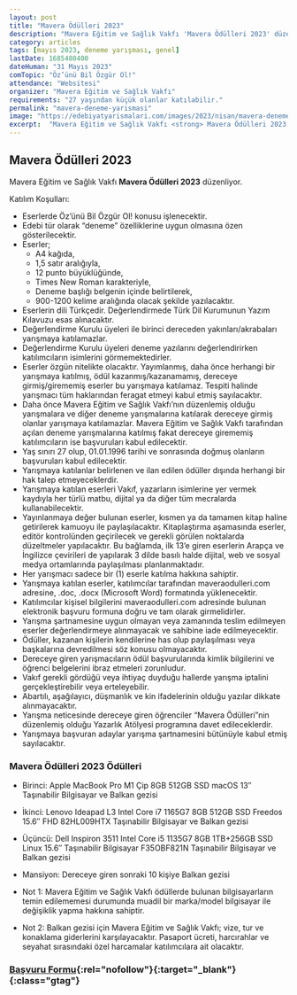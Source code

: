 ```yaml
---
layout: post
title: "Mavera Ödülleri 2023"
description: "Mavera Eğitim ve Sağlık Vakfı 'Mavera Ödülleri 2023' düzenliyor."
category: articles
tags: [mayıs 2023, deneme yarışması, genel]
lastDate: 1685480400
dateHuman: "31 Mayıs 2023"
comTopic: "Öz’ünü Bil Özgür Ol!"
attendance: "Websitesi"
organizer: "Mavera Eğitim ve Sağlık Vakfı"
requirements: "27 yaşından küçük olanlar katılabilir."
permalink: "mavera-deneme-yarismasi"
image: "https://edebiyatyarismalari.com/images/2023/nisan/mavera-deneme-yarismasi.jpg"
excerpt:  "Mavera Eğitim ve Sağlık Vakfı <strong> Mavera Ödülleri 2023 </strong> düzenliyor."
---
```


## Mavera Ödülleri 2023
Mavera Eğitim ve Sağlık Vakfı **Mavera Ödülleri 2023** düzenliyor.  

Katılım Koşulları:
- Eserlerde Öz’ünü Bil Özgür Ol! konusu işlenecektir.
- Edebi tür olarak “deneme” özelliklerine uygun olmasına özen gösterilecektir.
- Eserler;
    - A4 kağıda,
    - 1,5 satır aralığıyla,
    - 12 punto büyüklüğünde,
    - Times New Roman karakteriyle,
    - Deneme başlığı belgenin içinde belirtilerek,
    - 900-1200 kelime aralığında olacak şekilde yazılacaktır.
- Eserlerin dili Türkçedir. Değerlendirmede Türk Dil Kurumunun Yazım Kılavuzu esas alınacaktır.
- Değerlendirme Kurulu üyeleri ile birinci dereceden yakınları/akrabaları yarışmaya katılamazlar.
- Değerlendirme Kurulu üyeleri deneme yazılarını değerlendirirken katılımcıların isimlerini görmemektedirler.
- Eserler özgün nitelikte olacaktır. Yayımlanmış, daha önce herhangi bir yarışmaya katılmış, ödül kazanmış/kazanamamış, dereceye girmiş/girememiş eserler bu yarışmaya katılamaz. Tespiti halinde yarışmacı tüm haklarından feragat etmeyi kabul etmiş sayılacaktır.
- Daha önce Mavera Eğitim ve Sağlık Vakfı’nın düzenlemiş olduğu yarışmalara ve diğer deneme yarışmalarına katılarak dereceye girmiş olanlar yarışmaya katılamazlar. Mavera Eğitim ve Sağlık Vakfı tarafından açılan deneme yarışmalarına katılmış fakat dereceye girememiş katılımcıların ise başvuruları kabul edilecektir.
- Yaş sınırı 27 olup, 01.01.1996 tarihi ve sonrasında doğmuş olanların başvuruları kabul edilecektir.
- Yarışmaya katılanlar belirlenen ve ilan edilen ödüller dışında herhangi bir hak talep etmeyeceklerdir.
- Yarışmaya katılan eserleri Vakıf, yazarların isimlerine yer vermek kaydıyla her türlü matbu, dijital ya da diğer tüm mecralarda kullanabilecektir.
- Yayınlanmaya değer bulunan eserler, kısmen ya da tamamen kitap haline getirilerek kamuoyu ile paylaşılacaktır. Kitaplaştırma aşamasında eserler, editör kontrolünden geçirilecek ve gerekli görülen noktalarda düzeltmeler yapılacaktır. Bu bağlamda, ilk 13’e giren eserlerin Arapça ve İngilizce çevirileri de yapılarak 3 dilde basılı halde dijital, web ve sosyal medya ortamlarında paylaşılması planlanmaktadır.
- Her yarışmacı sadece bir (1) eserle katılma hakkına sahiptir.
- Yarışmaya katılan eserler, katılımcılar tarafından maveraodulleri.com adresine, .doc, .docx (Microsoft Word) formatında yüklenecektir.
- Katılımcılar kişisel bilgilerini maveraodulleri.com adresinde bulunan elektronik başvuru formuna doğru ve tam olarak girmelidirler.
- Yarışma şartnamesine uygun olmayan veya zamanında teslim edilmeyen eserler değerlendirmeye alınmayacak ve sahibine iade edilmeyecektir.
- Ödüller, kazanan kişilerin kendilerine has olup paylaşılması veya başkalarına devredilmesi söz konusu olmayacaktır.
- Dereceye giren yarışmacıların ödül başvurularında kimlik bilgilerini ve öğrenci belgelerini ibraz etmeleri zorunludur.
- Vakıf gerekli gördüğü veya ihtiyaç duyduğu hallerde yarışma iptalini gerçekleştirebilir veya erteleyebilir.
- Abartılı, aşağılayıcı, düşmanlık ve kin ifadelerinin olduğu yazılar dikkate alınmayacaktır.
- Yarışma neticesinde dereceye giren öğrenciler “Mavera Ödülleri”nin düzenlemiş olduğu Yazarlık Atölyesi programına davet edileceklerdir.
- Yarışmaya başvuran adaylar yarışma şartnamesini bütünüyle kabul etmiş sayılacaktır.


### Mavera Ödülleri 2023 Ödülleri
- Birinci: Apple MacBook Pro M1 Çip 8GB 512GB SSD macOS 13″ Taşınabilir Bilgisayar ve Balkan gezisi
- İkinci: Lenovo Ideapad L3 Intel Core i7 1165G7 8GB 512GB SSD Freedos 15.6″ FHD 82HL009HTX Taşınabilir Bilgisayar ve Balkan gezisi
- Üçüncü: Dell Inspiron 3511 Intel Core i5 1135G7 8GB 1TB+256GB SSD Linux 15.6″ Taşınabilir Bilgisayar F35OBF821N Taşınabilir Bilgisayar ve Balkan gezisi
- Mansiyon: Dereceye giren sonraki 10 kişiye Balkan gezisi

- Not 1: Mavera Eğitim ve Sağlık Vakfı ödüllerde bulunan bilgisayarların temin edilememesi durumunda muadil bir marka/model bilgisayar ile değişiklik yapma hakkına sahiptir.

- Not 2: Balkan gezisi için Mavera Eğitim ve Sağlık Vakfı; vize, tur ve konaklama giderlerini karşılayacaktır. Pasaport ücreti, harcırahlar ve seyahat sırasındaki özel harcamalar katılımcılara ait olacaktır.


### [Başvuru Formu](https://basvuru.maveraodulleri.com/?ref=edebiyatyarismalari.com){:rel="nofollow"}{:target="_blank"}{:class="gtag"}